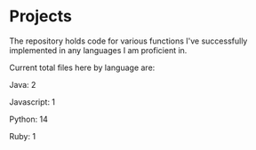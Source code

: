 # Projects

The repository holds code for various functions I've successfully implemented in any languages I am proficient in. 


Current total files here by language are:

Java: 2

Javascript: 1

Python: 14

Ruby: 1
